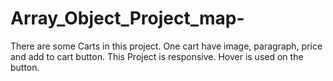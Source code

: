 # Array_Object_Project_map-
There are some Carts in this project. One cart have image, paragraph, price and add to cart button. This Project is responsive. Hover is used on the button.
